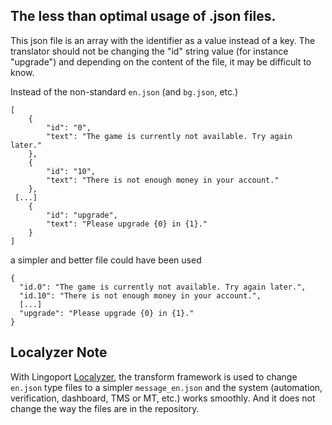 ## The less than optimal usage of .json files.
This json file is an array with the identifier as a value instead of a key. 
The translator should not be changing the "id" string value (for instance "upgrade") and depending on the content of the file, it may be difficult to know.

Instead of the non-standard <code>en.json</code> (and <code>bg.json</code>, etc.)

    [
        {
            "id": "0",
            "text": "The game is currently not available. Try again later."
        },
        {
            "id": "10",
            "text": "There is not enough money in your account."
        },
     [...]
        {
            "id": "upgrade",
            "text": "Please upgrade {0} in {1}."
        }
    ]


a simpler and better file could have been used

    {
      "id.0": "The game is currently not available. Try again later.",
      "id.10": "There is not enough money in your account.",
      [...]
      "upgrade": "Please upgrade {0} in {1}."
    }

## Localyzer Note
With Lingoport [Localyzer](https://lingoport.com/software-internationalization-products/localyzer-localization-automation/), the transform framework is used to change <code>en.json</code> type files to a simpler <code>message_en.json</code> and the system (automation, verification, dashboard, TMS or MT, etc.) works smoothly.
And it does not change the way the files are in the repository.
